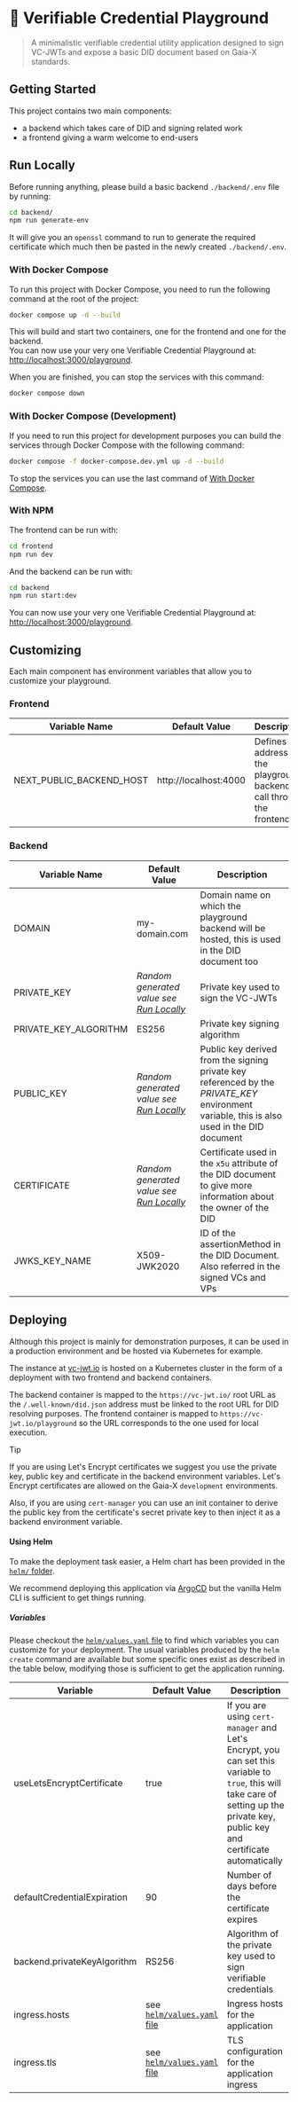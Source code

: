# 🛝 Verifiable Credential Playground

> A minimalistic verifiable credential utility application designed to sign VC-JWTs and expose a basic
> DID document based on Gaia-X standards.

## Getting Started

This project contains two main components:
- a backend which takes care of DID and signing related work
- a frontend giving a warm welcome to end-users

## Run Locally

Before running anything, please build a basic backend `./backend/.env` file by running:

```bash
cd backend/
npm run generate-env
```

It will give you an `openssl` command to run to generate the required certificate which much
then be pasted in the newly created `./backend/.env`.

### With Docker Compose

To run this project with Docker Compose, you need to run the following command at the root of the project:

```bash
docker compose up -d --build
```

This will build and start two containers, one for the frontend and one for the backend.  
You can now use your very one Verifiable Credential Playground at: [http://localhost:3000/playground](http://localhost:3000/playground).

When you are finished, you can stop the services with this command:

```bash
docker compose down
```

### With Docker Compose (Development)

If you need to run this project for development purposes you can build the services through Docker Compose with the 
following command:

```bash
docker compose -f docker-compose.dev.yml up -d --build
```

To stop the services you can use the last command of [With Docker Compose](#with-docker-compose).

### With NPM

The frontend can be run with:

```bash
cd frontend
npm run dev
```

And the backend can be run with:

```bash
cd backend
npm run start:dev
```

You can now use your very one Verifiable Credential Playground at: [http://localhost:3000/playground](http://localhost:3000/playground).

## Customizing

Each main component has environment variables that allow you to customize your playground.

### Frontend

| Variable Name            | Default Value         | Description                                                                |
|--------------------------|-----------------------|----------------------------------------------------------------------------|
| NEXT_PUBLIC_BACKEND_HOST | http://localhost:4000 | Defines the address of the playground backend to call through the frontend |

### Backend

| Variable Name         | Default Value                                            | Description                                                                                                                                 |
|-----------------------|----------------------------------------------------------|---------------------------------------------------------------------------------------------------------------------------------------------|
| DOMAIN                | my-domain.com                                            | Domain name on which the playground backend will be hosted, this is used in the DID document too                                            |
| PRIVATE_KEY           | *Random generated value see [Run Locally](#run-locally)* | Private key used to sign the VC-JWTs                                                                                                        |
| PRIVATE_KEY_ALGORITHM | ES256                                                    | Private key signing algorithm                                                                                                               |
| PUBLIC_KEY            | *Random generated value see [Run Locally](#run-locally)* | Public key derived from the signing private key referenced by the *PRIVATE_KEY* environment variable, this is also used in the DID document |
| CERTIFICATE           | *Random generated value see [Run Locally](#run-locally)* | Certificate used in the `x5u` attribute of the DID document to give more information about the owner of the DID                             |
| JWKS_KEY_NAME         | X509-JWK2020                                             | ID of the assertionMethod in the DID Document. Also referred in the signed VCs and VPs                                                      |


## Deploying

Although this project is mainly for demonstration purposes, it can be used in a production environment and be hosted via
Kubernetes for example.

The instance at [vc-jwt.io](https://vc-jwt.io) is hosted on a Kubernetes cluster in the form of a deployment with two
frontend and backend containers.

The backend container is mapped to the `https://vc-jwt.io/` root URL as the `/.well-known/did.json` address must be 
linked to the root URL for DID resolving purposes. The frontend container is mapped to `https://vc-jwt.io/playground` so
 the URL corresponds to the one used for local execution.

> [!TIP]
> If you are using Let's Encrypt certificates we suggest you use the private key, public key and certificate in the 
> backend environment variables. Let's Encrypt certificates are allowed on the Gaia-X `development` environments.
> 
> Also, if you are using `cert-manager` you can use an init container to derive the public key from the certificate's 
> secret private key to then inject it as a backend environment variable.

#### Using Helm

To make the deployment task easier, a Helm chart has been provided in the [`helm/` folder](helm).

We recommend deploying this application via [ArgoCD](https://github.com/argoproj/argo-cd) but the vanilla Helm CLI is 
sufficient to get things running.

##### Variables

Please checkout the [`helm/values.yaml` file](helm/values.yaml) to find which variables you can customize for your 
deployment. The usual variables produced by the `helm create` command are available but some specific ones exist as 
described in the table below, modifying those is sufficient to get the application running.

| Variable                    | Default Value                                   | Description                                                                                                                                                                         |
|-----------------------------|-------------------------------------------------|-------------------------------------------------------------------------------------------------------------------------------------------------------------------------------------|
| useLetsEncryptCertificate   | true                                            | If you are using `cert-manager` and Let's Encrypt, you can set this variable to `true`, this will take care of setting up the private key, public key and certificate automatically |
| defaultCredentialExpiration | 90                                              | Number of days before the certificate expires                                                                                                                                       |
| backend.privateKeyAlgorithm | RS256                                           | Algorithm of the private key used to sign verifiable credentials                                                                                                                    |
| ingress.hosts               | see [`helm/values.yaml` file](helm/values.yaml) | Ingress hosts for the application                                                                                                                                                   |
| ingress.tls                 | see [`helm/values.yaml` file](helm/values.yaml) | TLS configuration for the application ingress                                                                                                                                       |

